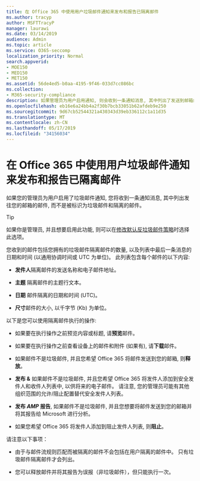 ```yaml
---
title: 在 Office 365 中使用用户垃圾邮件通知来发布和报告已隔离邮件
ms.author: tracyp
author: MSFTTracyP
manager: laurawi
ms.date: 03/14/2019
audience: Admin
ms.topic: article
ms.service: O365-seccomp
localization_priority: Normal
search.appverid:
- MOE150
- MED150
- MET150
ms.assetid: 56de4ed5-b0aa-4195-9f46-033d7cc086bc
ms.collection:
- M365-security-compliance
description: 如果管理员为用户启用通知, 则会收到一条通知消息, 其中列出了发送到邮箱的邮件, 并被标识为垃圾邮件、批量邮件或网络钓鱼邮件。 您可以在收到通知后释放或报告邮件。
ms.openlocfilehash: eb16e6a24bb4a2f30b7bcb33051b62afdeb9e250
ms.sourcegitcommit: 9d67cb52544321a430343d39eb336112c1a11d35
ms.translationtype: MT
ms.contentlocale: zh-CN
ms.lasthandoff: 05/17/2019
ms.locfileid: "34156034"
---
```

# <a name="use-user-spam-notifications-to-release-and-report-quarantined-messages-in-office-365"></a>在 Office 365 中使用用户垃圾邮件通知来发布和报告已隔离邮件

如果您的管理员为用户启用了垃圾邮件通知, 您将收到一条通知消息, 其中列出发往您的邮箱的邮件, 而不是被标识为垃圾邮件和隔离的邮件。
  
> [!TIP]
> 如果你是管理员, 并且想要启用此功能, 则可以在[修改默认反垃圾邮件策略](https://go.microsoft.com/fwlink/?LinkId=800313)时选择此选项。 
  
您收到的邮件包括您拥有的垃圾邮件隔离邮件的数量, 以及列表中最后一条消息的日期和时间 (以通用协调时间或 UTC 为单位)。 此列表包含每个邮件的以下内容:
  
- **发件人**隔离邮件的发送名称和电子邮件地址。 
    
- **主题** 隔离邮件的主题行文本。 
    
- **日期** 邮件隔离的日期和时间 (UTC)。 
    
- **尺寸**邮件的大小, 以千字节 (Kb) 为单位。 
    
以下是您可以使用隔离邮件执行的操作:

- 如果要在执行操作之前预览内容或标题, 请**预览**邮件。

- 如果要在执行操作之前查看设备上的邮件和附件 (如果有), 请**下载**邮件。

- 如果邮件不是垃圾邮件, 并且您希望 Office 365 将邮件发送到您的邮箱, 则**释放**。

- **发布 &** 如果邮件不是垃圾邮件, 并且您希望 Office 365 将发件人添加到安全发件人和收件人列表中, 以供将来的电子邮件。 请注意, 您的管理员可能有其他组织范围的允许/阻止配置替代安全发件人列表。

- **发布 _AMP_ 报告**, 如果邮件不是垃圾邮件, 并且您想要将邮件发送到您的邮箱并将其报告给 Microsoft 进行分析。

- 如果您希望 Office 365 将发件人添加到阻止发件人列表, 则**阻止**。

请注意以下事项：
  
- 由于与邮件流规则匹配而被隔离的邮件不会包括在用户隔离的邮件中。 只有垃圾邮件隔离邮件才会列出。
    
- 您可以释放邮件并将其报告为误报（非垃圾邮件），但只能执行一次。
    

